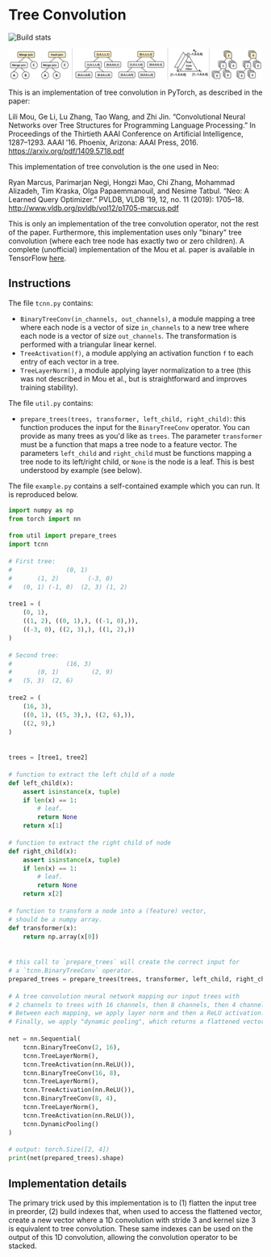 # Tree Convolution
 
 ![Build stats](https://github.com/RyanMarcus/TreeConvolution/workflows/tests/badge.svg)
 
![Tree convolution example from Neo paper](https://raw.githubusercontent.com/RyanMarcus/TreeConvolution/master/example.png)

This is an implementation of tree convolution in PyTorch, as described in the paper:

Lili Mou, Ge Li, Lu Zhang, Tao Wang, and Zhi Jin. “Convolutional Neural Networks over Tree Structures for Programming Language Processing.” In Proceedings of the Thirtieth AAAI Conference on Artificial Intelligence, 1287–1293. AAAI ’16. Phoenix, Arizona: AAAI Press, 2016. <https://arxiv.org/pdf/1409.5718.pdf>

This implementation of tree convolution is the one used in Neo:

Ryan Marcus, Parimarjan Negi, Hongzi Mao, Chi Zhang, Mohammad Alizadeh, Tim Kraska, Olga Papaemmanouil, and Nesime Tatbul. “Neo: A Learned Query Optimizer.” PVLDB, VLDB ’19, 12, no. 11 (2019): 1705–18. <http://www.vldb.org/pvldb/vol12/p1705-marcus.pdf>

This is only an implementation of the tree convolution operator, not the rest of the paper. Furthermore, this implementation uses only "binary" tree convolution (where each tree node has exactly two or zero children). A complete (unofficial) implementation of the Mou et al. paper is available in TensorFlow [here](https://github.com/crestonbunch/tbcnn).

## Instructions

The file `tcnn.py` contains:

* `BinaryTreeConv(in_channels, out_channels)`, a module mapping a tree where each node is a vector of size `in_channels` to a new tree where each node is a vector of size `out_channels`. The transformation is performed with a triangular linear kernel.
* `TreeActivation(f)`, a module applying an activation function `f` to each entry of each vector in a tree.
* `TreeLayerNorm()`, a module applying layer normalization to a tree (this was not described in Mou et al., but is straightforward and improves training stability).

The file `util.py` contains:

* `prepare_trees(trees, transformer, left_child, right_child)`: this function produces the input for the `BinaryTreeConv` operator. You can provide as many trees as you'd like as `trees`. The parameter `transformer` must be a function that maps a tree node to a feature vector. The parameters `left_child` and `right_child` must be functions mapping a tree node to its left/right child, or `None` is the node is a leaf. This is best understood by example (see below).

The file `example.py` contains a self-contained example which you can run. It is reproduced below.

```python
import numpy as np
from torch import nn

from util import prepare_trees
import tcnn

# First tree:
#               (0, 1)
#       (1, 2)        (-3, 0)
#   (0, 1) (-1, 0)  (2, 3) (1, 2)

tree1 = (
    (0, 1),
    ((1, 2), ((0, 1),), ((-1, 0),)),
    ((-3, 0), ((2, 3),), ((1, 2),))
)

# Second tree:
#               (16, 3)
#       (0, 1)         (2, 9)
#   (5, 3)  (2, 6)

tree2 = (
    (16, 3),
    ((0, 1), ((5, 3),), ((2, 6),)),
    ((2, 9),)
)


trees = [tree1, tree2]

# function to extract the left child of a node
def left_child(x):
    assert isinstance(x, tuple)
    if len(x) == 1:
        # leaf.
        return None
    return x[1]

# function to extract the right child of node
def right_child(x):
    assert isinstance(x, tuple)
    if len(x) == 1:
        # leaf.
        return None
    return x[2]

# function to transform a node into a (feature) vector,
# should be a numpy array.
def transformer(x):
    return np.array(x[0])


# this call to `prepare_trees` will create the correct input for
# a `tcnn.BinaryTreeConv` operator.
prepared_trees = prepare_trees(trees, transformer, left_child, right_child)

# A tree convolution neural network mapping our input trees with
# 2 channels to trees with 16 channels, then 8 channels, then 4 channels.
# Between each mapping, we apply layer norm and then a ReLU activation.
# Finally, we apply "dynamic pooling", which returns a flattened vector.

net = nn.Sequential(
    tcnn.BinaryTreeConv(2, 16),
    tcnn.TreeLayerNorm(),
    tcnn.TreeActivation(nn.ReLU()),
    tcnn.BinaryTreeConv(16, 8),
    tcnn.TreeLayerNorm(),
    tcnn.TreeActivation(nn.ReLU()),
    tcnn.BinaryTreeConv(8, 4),
    tcnn.TreeLayerNorm(),
    tcnn.TreeActivation(nn.ReLU()),
    tcnn.DynamicPooling()
)

# output: torch.Size([2, 4])
print(net(prepared_trees).shape)
```

## Implementation details

The primary trick used by this implementation is to (1) flatten the input tree in preorder, (2) build indexes that, when used to access the flattened vector, create a new vector where a 1D convolution with stride 3 and kernel size 3 is equivalent to tree convolution. These same indexes can be used on the output of this 1D convolution, allowing the convolution operator to be stacked.
